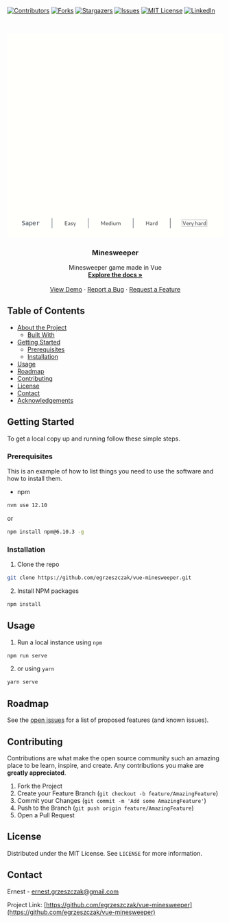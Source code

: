 [![Contributors][contributors-shield]][contributors-url]
[![Forks][forks-shield]][forks-url]
[![Stargazers][stars-shield]][stars-url]
[![Issues][issues-shield]][issues-url]
[![MIT License][license-shield]][license-url]
[![LinkedIn][linkedin-shield]][linkedin-url]



<!-- PROJECT LOGO -->
<br />
<p align="center">
  <a href="https://github.com/egrzeszczak/vue-minesweeper">
    <img src="demo.gif" alt="Logo">
  </a>

  <h3 align="center">Minesweeper</h3>

  <p align="center">
    Minesweeper game made in Vue
    <br />
    <a href="https://github.com/egrzeszczak/vue-minesweeper"><strong>Explore the docs »</strong></a>
    <br />
    <br />
    <a href="https://egrzeszczak.github.io/vue-minesweeper/">View Demo</a>
    ·
    <a href="https://github.com/egrzeszczak/vue-minesweeper/issues">Report a Bug</a>
    ·
    <a href="https://github.com/egrzeszczak/vue-minesweeper/issues">Request a Feature</a>
  </p>
</p>



<!-- TABLE OF CONTENTS -->
## Table of Contents

* [About the Project](#about-the-project)
  * [Built With](#built-with)
* [Getting Started](#getting-started)
  * [Prerequisites](#prerequisites)
  * [Installation](#installation)
* [Usage](#usage)
* [Roadmap](#roadmap)
* [Contributing](#contributing)
* [License](#license)
* [Contact](#contact)
* [Acknowledgements](#acknowledgements)



<!-- GETTING STARTED -->
## Getting Started

To get a local copy up and running follow these simple steps.

### Prerequisites

This is an example of how to list things you need to use the software and how to install them.
* npm
```sh
nvm use 12.10
```
or
```sh
npm install npm@6.10.3 -g
```

### Installation

1. Clone the repo
```sh
git clone https://github.com/egrzeszczak/vue-minesweeper.git
```
2. Install NPM packages
```sh
npm install
```



<!-- USAGE EXAMPLES -->
## Usage

1. Run a local instance using `npm`
```sh
npm run serve
```
2. or using `yarn`
```sh
yarn serve
```


<!-- ROADMAP -->
## Roadmap

See the [open issues](https://github.com/egrzeszczak/vue-minesweeper/issues) for a list of proposed features (and known issues).



<!-- CONTRIBUTING -->
## Contributing

Contributions are what make the open source community such an amazing place to be learn, inspire, and create. Any contributions you make are **greatly appreciated**.

1. Fork the Project
2. Create your Feature Branch (`git checkout -b feature/AmazingFeature`)
3. Commit your Changes (`git commit -m 'Add some AmazingFeature'`)
4. Push to the Branch (`git push origin feature/AmazingFeature`)
5. Open a Pull Request



<!-- LICENSE -->
## License

Distributed under the MIT License. See `LICENSE` for more information.



<!-- CONTACT -->
## Contact

Ernest - ernest.grzeszczak@gmail.com

Project Link: [https://github.com/egrzeszczak/vue-minesweeper](https://github.com/egrzeszczak/vue-minesweeper)



<!-- MARKDOWN LINKS & IMAGES -->
<!-- https://www.markdownguide.org/basic-syntax/#reference-style-links -->
[contributors-shield]: https://img.shields.io/github/contributors/egrzeszczak/vue-minesweeper.svg?style=flat-square
[contributors-url]: https://github.com/egrzeszczak/vue-minesweeper/graphs/contributors
[forks-shield]: https://img.shields.io/github/forks/egrzeszczak/vue-minesweeper.svg?style=flat-square
[forks-url]: https://github.com/egrzeszczak/vue-minesweeper/network/members
[stars-shield]: https://img.shields.io/github/stars/egrzeszczak/vue-minesweeper.svg?style=flat-square
[stars-url]: https://github.com/egrzeszczak/vue-minesweeper/stargazers
[issues-shield]: https://img.shields.io/github/issues/egrzeszczak/vue-minesweeper.svg?style=flat-square
[issues-url]: https://github.com/egrzeszczak/vue-minesweeper/issues
[license-shield]: https://img.shields.io/github/license/egrzeszczak/vue-minesweeper.svg?style=flat-square
[license-url]: https://github.com/egrzeszczak/vue-minesweeper/blob/master/LICENSE.txt
[linkedin-shield]: https://img.shields.io/badge/-LinkedIn-black.svg?style=flat-square&logo=linkedin&colorB=555
[linkedin-url]: https://www.linkedin.com/in/ernest-grzeszczak-081850187/
